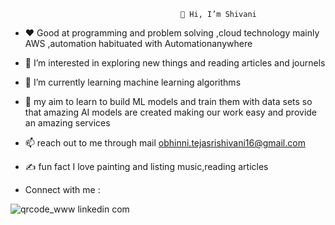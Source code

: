                                           👋 Hi, I’m Shivani
- ❤️ Good at programming and problem solving ,cloud technology mainly AWS ,automation habituated with Automationanywhere
  
- 👀 I’m interested in exploring new things and reading articles and journels
  
- 🌱 I’m currently learning machine learning algorithms
  
- 💞️ my aim to learn to build ML models and train them with data sets so that amazing AI models are created making our work easy and provide an amazing services
  
- 📫 reach out to me through mail obhinni.tejasrishivani16@gmail.com
  
- ✍️ fun fact I love painting and listing music,reading articles

- Connect with me :
  
![qrcode_www linkedin com](https://github.com/user-attachments/assets/c8183d87-a883-430f-a442-5040ad7d442a)

  

  
<!---
21P31A04H5/21P31A04H5 is a ✨ special ✨ repository because its `README.md` (this file) appears on your GitHub profile.
You can click the Preview link to take a look at your changes.
--->

